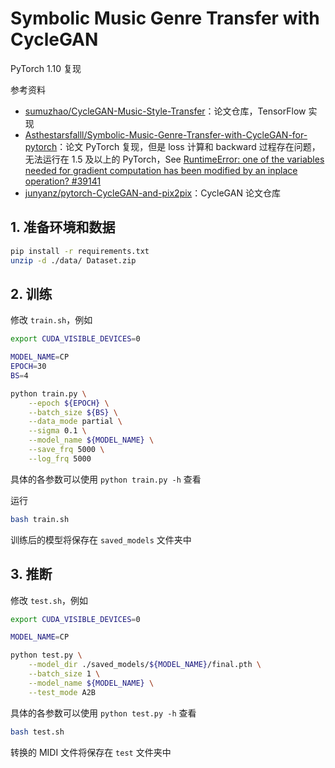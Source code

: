 # Symbolic Music Genre Transfer with CycleGAN

PyTorch 1.10 复现

参考资料

- [sumuzhao/CycleGAN-Music-Style-Transfer](https://github.com/sumuzhao/CycleGAN-Music-Style-Transfer)：论文仓库，TensorFlow 实现
- [Asthestarsfalll/Symbolic-Music-Genre-Transfer-with-CycleGAN-for-pytorch](https://github.com/Asthestarsfalll/Symbolic-Music-Genre-Transfer-with-CycleGAN-for-pytorch)：论文 PyTorch 复现，但是 loss 计算和 backward 过程存在问题，无法运行在 1.5 及以上的 PyTorch，See [RuntimeError: one of the variables needed for gradient computation has been modified by an inplace operation? #39141](https://github.com/pytorch/pytorch/issues/39141#issuecomment-636881953)
- [junyanz/pytorch-CycleGAN-and-pix2pix](https://github.com/junyanz/pytorch-CycleGAN-and-pix2pix)：CycleGAN 论文仓库

## 1. 准备环境和数据

```sh
pip install -r requirements.txt
unzip -d ./data/ Dataset.zip
```

## 2. 训练

修改 `train.sh`，例如

```sh
export CUDA_VISIBLE_DEVICES=0

MODEL_NAME=CP
EPOCH=30
BS=4

python train.py \
    --epoch ${EPOCH} \
    --batch_size ${BS} \
    --data_mode partial \
    --sigma 0.1 \
    --model_name ${MODEL_NAME} \
    --save_frq 5000 \
    --log_frq 5000
```

具体的各参数可以使用 `python train.py -h` 查看

运行

```sh
bash train.sh
```

训练后的模型将保存在 `saved_models` 文件夹中

## 3. 推断

修改 `test.sh`，例如

```sh
export CUDA_VISIBLE_DEVICES=0

MODEL_NAME=CP

python test.py \
    --model_dir ./saved_models/${MODEL_NAME}/final.pth \
    --batch_size 1 \
    --model_name ${MODEL_NAME} \
    --test_mode A2B
```

具体的各参数可以使用 `python test.py -h` 查看

```sh
bash test.sh
```

转换的 MIDI 文件将保存在 `test` 文件夹中
